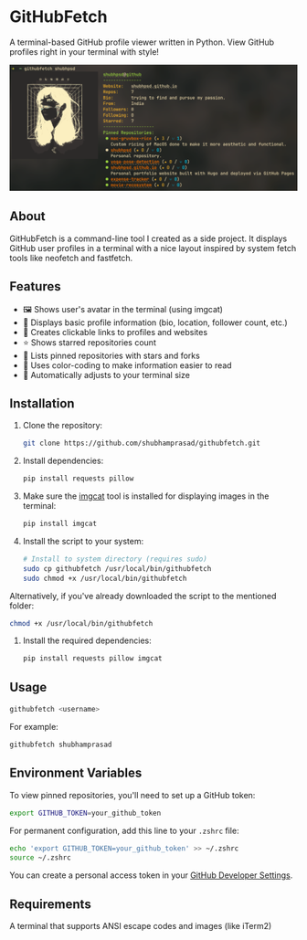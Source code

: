 # GitHubFetch

A terminal-based GitHub profile viewer written in Python. View GitHub profiles right in your terminal with style!

![GitHubFetch Demo Screenshot](demo-screenshot.png)

## About

GitHubFetch is a command-line tool I created as a side project. It displays GitHub user profiles in a terminal with a nice layout inspired by system fetch tools like neofetch and fastfetch.

## Features

- 🖼️ Shows user's avatar in the terminal (using imgcat)
- 👤 Displays basic profile information (bio, location, follower count, etc.)
- 🔗 Creates clickable links to profiles and websites
- ⭐ Shows starred repositories count
- 📌 Lists pinned repositories with stars and forks
- 🎨 Uses color-coding to make information easier to read
- 📏 Automatically adjusts to your terminal size

## Installation

1. Clone the repository:

   ```bash
   git clone https://github.com/shubhamprasad/githubfetch.git
   ```

2. Install dependencies:

   ```bash
   pip install requests pillow
   ```

3. Make sure the [imgcat](https://github.com/danielgatis/imgcat) tool is installed for displaying images in the terminal:

   ```bash
   pip install imgcat
   ```

4. Install the script to your system:

   ```bash
   # Install to system directory (requires sudo)
   sudo cp githubfetch /usr/local/bin/githubfetch
   sudo chmod +x /usr/local/bin/githubfetch
   ```

Alternatively, if you've already downloaded the script to the mentioned folder:

   ```bash
   chmod +x /usr/local/bin/githubfetch
   ```

1. Install the required dependencies:

   ```bash
   pip install requests pillow imgcat
   ```

## Usage

```bash
githubfetch <username>
```

For example:

```bash
githubfetch shubhamprasad
```

## Environment Variables

To view pinned repositories, you'll need to set up a GitHub token:

```bash
export GITHUB_TOKEN=your_github_token
```

For permanent configuration, add this line to your `.zshrc` file:

```bash
echo 'export GITHUB_TOKEN=your_github_token' >> ~/.zshrc
source ~/.zshrc
```

You can create a personal access token in your [GitHub Developer Settings](https://github.com/settings/tokens).

## Requirements

A terminal that supports ANSI escape codes and images (like iTerm2)
